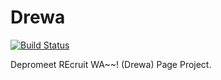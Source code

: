 # Drewa

[![Build Status](https://travis-ci.org/depromeet/drewa.svg?branch=feature%2Fkangsan%2Fcontroller_testcode)](https://travis-ci.org/depromeet/drewa)

Depromeet REcruit WA~~! (Drewa) Page Project.

